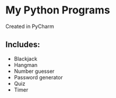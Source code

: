 # My Python Programs
Created in PyCharm

## Includes:
- Blackjack
- Hangman
- Number guesser
- Password generator
- Quiz
- Timer